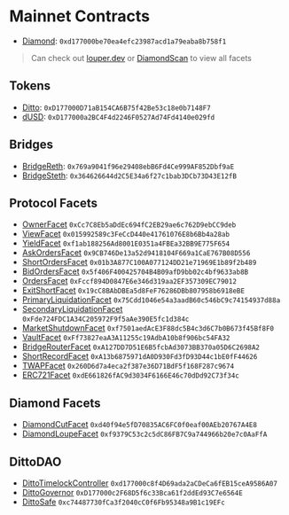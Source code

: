 # Mainnet Contracts

- [Diamond](https://etherscan.io/address/0xd177000be70ea4efc23987acd1a79eaba8b758f1#code): `0xd177000be70ea4efc23987acd1a79eaba8b758f1`

> Can check out [louper.dev](https://louper.dev/diamond/0xd177000be70ea4efc23987acd1a79eaba8b758f1?network=mainnet) or [DiamondScan](https://diamondscan.xyz/) to view all facets

## Tokens

- [Ditto](https://etherscan.io/address/0xD177000D71aB154CA6B75f42Be53c18e0b7148F7#code): `0xD177000D71aB154CA6B75f42Be53c18e0b7148F7`
- [dUSD](https://etherscan.io/address/0xD177000a2BC4F4d2246F0527Ad74Fd4140e029fd#code): `0xD177000a2BC4F4d2246F0527Ad74Fd4140e029fd`

## Bridges

- [BridgeReth](https://etherscan.io/address/0x769a9041f96e29408ebB6Fd4Ce999AF852Dbf9aE#code): `0x769a9041f96e29408ebB6Fd4Ce999AF852Dbf9aE`
- [BridgeSteth](https://etherscan.io/address/0x364626644d2C5E34a6f27c1bab3DCb73D43E12fB#code): `0x364626644d2C5E34a6f27c1bab3DCb73D43E12fB`

## Protocol Facets

- [OwnerFacet](https://etherscan.io/address/0xCc7C8Eb5aDdEc694fC2EB29ae6c762D9ebCC9deb#code) `0xCc7C8Eb5aDdEc694fC2EB29ae6c762D9ebCC9deb`
- [ViewFacet](https://etherscan.io/address/0x015992589c3FeCcD440e41761076E8b6Bb4a28ab#code) `0x015992589c3FeCcD440e41761076E8b6Bb4a28ab`
- [YieldFacet](https://etherscan.io/address/0xf1ab188256Ad8001E0351a4FBEa32BB9E775F654#code) `0xf1ab188256Ad8001E0351a4FBEa32BB9E775F654`
- [AskOrdersFacet](https://etherscan.io/address/0x9CB746De13a52d9418104F669a1CaE767B08D556#code) `0x9CB746De13a52d9418104F669a1CaE767B08D556`
- [ShortOrdersFacet](https://etherscan.io/address/0x01b3A877C100A077124DD21e71969E1b89f2b489#code) `0x01b3A877C100A077124DD21e71969E1b89f2b489`
- [BidOrdersFacet](https://etherscan.io/address/0x5f406F400425704B4B09afD9bb02c4bf9633ab8B#code) `0x5f406F400425704B4B09afD9bb02c4bf9633ab8B`
- [OrdersFacet](https://etherscan.io/address/0xFccf894D0847E6e346d319aa2EF357309EC79012#code) `0xFccf894D0847E6e346d319aa2EF357309EC79012`
- [ExitShortFacet](https://etherscan.io/address/0x19cC8BAbDBEa5d8FeF76286DBb807958b6918eBE#code) `0x19cC8BAbDBEa5d8FeF76286DBb807958b6918eBE`
- [PrimaryLiquidationFacet](https://etherscan.io/address/0x75Cdd1046e54a3aadB60c546bC9c74154937d88a#code) `0x75Cdd1046e54a3aadB60c546bC9c74154937d88a`
- [SecondaryLiquidationFacet](https://etherscan.io/address/0xFde724FDC1A34C205972F9f5aAe390E5fc1d384c#code) `0xFde724FDC1A34C205972F9f5aAe390E5fc1d384c`
- [MarketShutdownFacet](https://etherscan.io/address/0xf7501aedAcE3F88dc5B4c3d6C7b0B673f45Bf8F0#code) `0xf7501aedAcE3F88dc5B4c3d6C7b0B673f45Bf8F0`
- [VaultFacet](https://etherscan.io/address/0xFf73827eaA3A11255c19AdbA10b8f906bc54FA32#code) `0xFf73827eaA3A11255c19AdbA10b8f906bc54FA32`
- [BridgeRouterFacet](https://etherscan.io/address/0xA127DD7D51E6B5fcbAd3073BB370a05D6C2698A2#code) `0xA127DD7D51E6B5fcbAd3073BB370a05D6C2698A2`
- [ShortRecordFacet](https://etherscan.io/address/0xA13b6875971dA0D930Fd3fD93D44c1bE0fF44626#code) `0xA13b6875971dA0D930Fd3fD93D44c1bE0fF44626`
- [TWAPFacet](https://etherscan.io/address/0x260D6d7a4eca2f387e36D71BdF5f168F287c9674#code) `0x260D6d7a4eca2f387e36D71BdF5f168F287c9674`
- [ERC721Facet](https://etherscan.io/address/0xdE661826fAC9d3034F6166E46c70dDd92C73f34c#code) `0xdE661826fAC9d3034F6166E46c70dDd92C73f34c`

## Diamond Facets

- [DiamondCutFacet](https://etherscan.io/address/0xd40f94e5fD70835AC6FC0f0eaf00AEb20767A4E8#code) `0xd40f94e5fD70835AC6FC0f0eaf00AEb20767A4E8`
- [DiamondLoupeFacet](https://etherscan.io/address/0xf9379C53c2c5dC86FB7C9a744966b20e7c0AaFfA#code) `0xf9379C53c2c5dC86FB7C9a744966b20e7c0AaFfA`

## DittoDAO

- [DittoTimelockController](https://etherscan.io/address/0xd177000c8f4D69ada2aCDeCa6fEB15ceA9586A07#code) `0xd177000c8f4D69ada2aCDeCa6fEB15ceA9586A07`
- [DittoGovernor](https://etherscan.io/address/0xD177000c2F68D5f6c33Bca61f2ddEd93C7e6564E#code) `0xD177000c2F68D5f6c33Bca61f2ddEd93C7e6564E`
- [DittoSafe](https://etherscan.io/address/0xc74487730fCa3f2040cC0f6Fb95348a9B1c19EFc#code) `0xc74487730fCa3f2040cC0f6Fb95348a9B1c19EFc`
